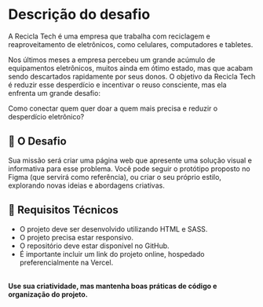 <h1>Descrição do desafio</h1>

A Recicla Tech é uma empresa que trabalha com reciclagem e reaproveitamento de eletrônicos, como celulares, computadores e tabletes.

Nos últimos meses a empresa percebeu um grande acúmulo de equipamentos eletrônicos, muitos ainda em ótimo estado, mas que acabam sendo descartados rapidamente por seus donos. O objetivo da Recicla Tech é reduzir esse desperdício e incentivar o reuso consciente, mas ela enfrenta um grande desafio:

Como conectar quem quer doar a quem mais precisa e reduzir o desperdício eletrônico?

<h2>🧠 O Desafio</h2>

Sua missão será criar uma página web que apresente uma solução visual e informativa para esse problema.
Você pode seguir o protótipo proposto no Figma (que servirá como referência), ou criar o seu próprio estilo, explorando novas ideias e abordagens criativas.

<h2>🧰 Requisitos Técnicos</h2>
<ul>
    <li>O projeto deve ser desenvolvido utilizando HTML e SASS.</li>
    <li>O projeto precisa estar responsivo.</li>
    <li>O repositório deve estar disponível no GitHub.</li>
    <li>É importante incluir um link do projeto online, hospedado preferencialmente na Vercel.</li>
</ul>

<p><strong><br>Use sua criatividade, mas mantenha boas práticas de código e organização do projeto.</strong></p>
